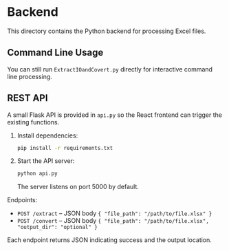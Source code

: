 # Backend

This directory contains the Python backend for processing Excel files.

## Command Line Usage

You can still run `ExtractIOandCovert.py` directly for interactive command line processing.

## REST API

A small Flask API is provided in `api.py` so the React frontend can trigger the
existing functions.

1. Install dependencies:
   ```bash
   pip install -r requirements.txt
   ```
2. Start the API server:
   ```bash
   python api.py
   ```
   The server listens on port 5000 by default.

Endpoints:
- `POST /extract` – JSON body `{ "file_path": "/path/to/file.xlsx" }`
- `POST /convert` – JSON body `{ "file_path": "/path/to/file.xlsx", "output_dir": "optional" }`

Each endpoint returns JSON indicating success and the output location.
